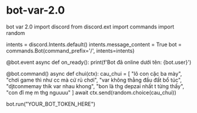 # bot-var-2.0
bot var 2.0
import discord
from discord.ext import commands
import random

intents = discord.Intents.default()
intents.message_content = True
bot = commands.Bot(command_prefix='/', intents=intents)

@bot.event
async def on_ready():
    print(f'Bot đã online dưới tên: {bot.user}')

@bot.command()
async def chui(ctx):
    cau_chui = [
        "lô con cặc ba mày",
        "chơi game thì như cc mà cứ rủ chơi",
        "var không thằng đầu đất bổ túc",
        "djtconmemay thik var nhau khong",
        "bon là thg depzai nhất t từng thấy",
        "con đĩ mẹ m thg nguuuu"
    ]
    await ctx.send(random.choice(cau_chui))

bot.run("YOUR_BOT_TOKEN_HERE")
